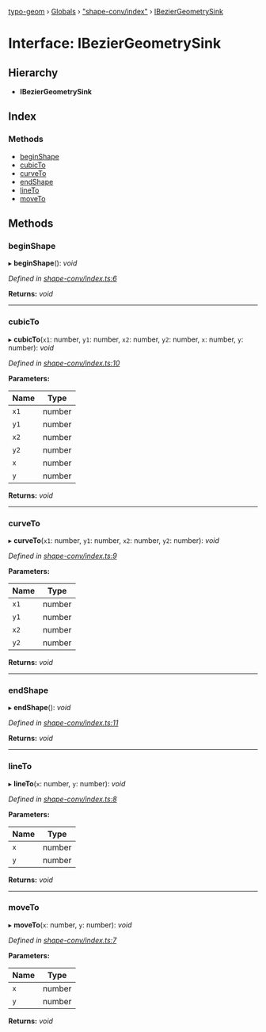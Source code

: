 [typo-geom](../README.md) › [Globals](../globals.md) › ["shape-conv/index"](../modules/_shape_conv_index_.md) › [IBezierGeometrySink](_shape_conv_index_.ibeziergeometrysink.md)

# Interface: IBezierGeometrySink

## Hierarchy

* **IBezierGeometrySink**

## Index

### Methods

* [beginShape](_shape_conv_index_.ibeziergeometrysink.md#beginshape)
* [cubicTo](_shape_conv_index_.ibeziergeometrysink.md#cubicto)
* [curveTo](_shape_conv_index_.ibeziergeometrysink.md#curveto)
* [endShape](_shape_conv_index_.ibeziergeometrysink.md#endshape)
* [lineTo](_shape_conv_index_.ibeziergeometrysink.md#lineto)
* [moveTo](_shape_conv_index_.ibeziergeometrysink.md#moveto)

## Methods

###  beginShape

▸ **beginShape**(): *void*

*Defined in [shape-conv/index.ts:6](https://github.com/be5invis/typo-geom/blob/5527277/src/shape-conv/index.ts#L6)*

**Returns:** *void*

___

###  cubicTo

▸ **cubicTo**(`x1`: number, `y1`: number, `x2`: number, `y2`: number, `x`: number, `y`: number): *void*

*Defined in [shape-conv/index.ts:10](https://github.com/be5invis/typo-geom/blob/5527277/src/shape-conv/index.ts#L10)*

**Parameters:**

Name | Type |
------ | ------ |
`x1` | number |
`y1` | number |
`x2` | number |
`y2` | number |
`x` | number |
`y` | number |

**Returns:** *void*

___

###  curveTo

▸ **curveTo**(`x1`: number, `y1`: number, `x2`: number, `y2`: number): *void*

*Defined in [shape-conv/index.ts:9](https://github.com/be5invis/typo-geom/blob/5527277/src/shape-conv/index.ts#L9)*

**Parameters:**

Name | Type |
------ | ------ |
`x1` | number |
`y1` | number |
`x2` | number |
`y2` | number |

**Returns:** *void*

___

###  endShape

▸ **endShape**(): *void*

*Defined in [shape-conv/index.ts:11](https://github.com/be5invis/typo-geom/blob/5527277/src/shape-conv/index.ts#L11)*

**Returns:** *void*

___

###  lineTo

▸ **lineTo**(`x`: number, `y`: number): *void*

*Defined in [shape-conv/index.ts:8](https://github.com/be5invis/typo-geom/blob/5527277/src/shape-conv/index.ts#L8)*

**Parameters:**

Name | Type |
------ | ------ |
`x` | number |
`y` | number |

**Returns:** *void*

___

###  moveTo

▸ **moveTo**(`x`: number, `y`: number): *void*

*Defined in [shape-conv/index.ts:7](https://github.com/be5invis/typo-geom/blob/5527277/src/shape-conv/index.ts#L7)*

**Parameters:**

Name | Type |
------ | ------ |
`x` | number |
`y` | number |

**Returns:** *void*
